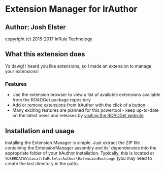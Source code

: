 # Extension Manager for IrAuthor
## Author: Josh Elster 
copyright (c) 2015-2017 InRule Technology

## What this extension does
Yo dawg! I heard you like extensions, so I made an extension to manage your extensions! 

### Features
* Use the extension browser to view a list of available extensions available from the ROADGet package repository
* Add or remove extensions from IrAuthor with the click of a button
* Many exciting features are planned for this powertool - keep up-to-date on the latest news and releases by [visiting the ROADGet website](http://roadget.azurewebsites.net)

## Installation and usage
Installing the Extension Manager is simple. Just extract the ZIP file containing the ExtensionManager assembly and its' dependencies into the appropriate folder of your IrAuthor installation.
Typically, this is located at `%USERDATA%\Local\InRule\irAuthor\ExtensionExchange` (you may need to create the last directory in the path).